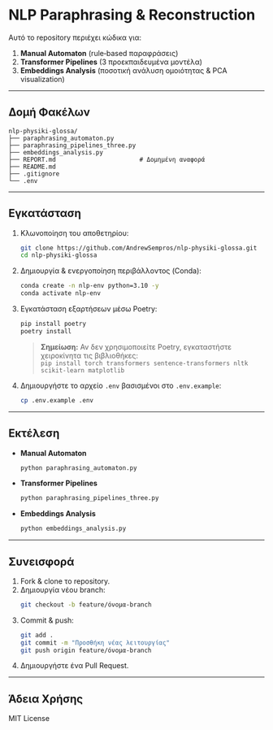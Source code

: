 # NLP Paraphrasing & Reconstruction

Αυτό το repository περιέχει κώδικα για:
1. **Manual Automaton** (rule‑based παραφράσεις)  
2. **Transformer Pipelines** (3 προεκπαιδευμένα μοντέλα)  
3. **Embeddings Analysis** (ποσοτική ανάλυση ομοιότητας & PCA visualization)

---

## Δομή Φακέλων

```
nlp-physiki-glossa/
├── paraphrasing_automaton.py
├── paraphrasing_pipelines_three.py
├── embeddings_analysis.py
├── REPORT.md                       # Δομημένη αναφορά
├── README.md
├── .gitignore
└── .env
```

---

## Εγκατάσταση

1. Κλωνοποίηση του αποθετηρίου:
   ```bash
   git clone https://github.com/AndrewSempros/nlp-physiki-glossa.git
   cd nlp-physiki-glossa
   ```

2. Δημιουργία & ενεργοποίηση περιβάλλοντος (Conda):
   ```bash
   conda create -n nlp-env python=3.10 -y
   conda activate nlp-env
   ```

3. Εγκατάσταση εξαρτήσεων μέσω Poetry:
   ```bash
   pip install poetry
   poetry install
   ```

   > **Σημείωση:** Αν δεν χρησιμοποιείτε Poetry, εγκαταστήστε χειροκίνητα τις βιβλιοθήκες:  
   > `pip install torch transformers sentence-transformers nltk scikit-learn matplotlib`

4. Δημιουργήστε το αρχείο `.env` βασισμένοι στο `.env.example`:
   ```bash
   cp .env.example .env
   ```

---

## Εκτέλεση

- **Manual Automaton**  
  ```bash
  python paraphrasing_automaton.py
  ```

- **Transformer Pipelines**  
  ```bash
  python paraphrasing_pipelines_three.py
  ```

- **Embeddings Analysis**  
  ```bash
  python embeddings_analysis.py
  ```

---

## Συνεισφορά

1. Fork & clone το repository.  
2. Δημιουργία νέου branch:  
   ```bash
   git checkout -b feature/όνομα-branch
   ```  
3. Commit & push:  
   ```bash
   git add .
   git commit -m "Προσθήκη νέας λειτουργίας"
   git push origin feature/όνομα-branch
   ```  
4. Δημιουργήστε ένα Pull Request.

---

## Άδεια Χρήσης

MIT License
